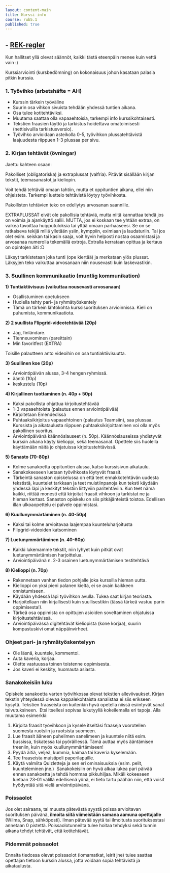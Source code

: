```yaml
---
layout: content-main
title: Kurssi-info
course: rub5.1
published: true
---
```

## - [REK-regler](/media/rub5/REK_regler.pdf)

Kun hallitset yllä olevat säännöt, kaikki tästä eteenpäin menee kuin vettä vain :)

Kurssiarviointi (kursbedömning) on kokonaisuus johon kasataan palasia pitkin kurssia. 

### 1. Työvihko (arbetshäfte = AH)

- Kurssin tärkein työväline
- Suurin osa vihkon sivuista tehdään yhdessä tuntien aikana.
- Osa tulee kotitehtäviksi.
- Muutama saattaa olla vapaaehtoisia, tarkempi info kurssikohtaisesti.
- Tekstien fraasien täyttö ja tarkistus hoidettava omatoimisesti (nettisivuilla tarkistusversio).
- Työvihko arvioidaan asteikolla  0-5, työvihkon plussatehtävistä laajuudesta riippuen 1-3 plussaa per sivu.


### 2. Kirjan tehtävät (övningar)

Jaettu kahteen osaan:

Pakolliset (obligatoriska) ja extraplussat (valfria). Pitävät sisällään kirjan tekstit, teemasanastot,ja  kieliopin.

Voit tehdä tehtäviä omaan tahtiin, mutta et oppituntien aikana, ellei niin ohjeisteta. Tarkempi luettelo tehtävistä löytyy työvihkosta.

Pakollisten tehtävien teko on edellytys arvosanan saannille. 

EXTRAPLUSSAT eivät ole pakollisia tehtäviä, mutta niitä kannattaa tehdä jos on voimia ja ajankäyttö sallii. MUTTA, jos ei koskaan tee yhtään extraa, on vaikea tavoittaa huipputuloksia tai yltää omaan parhaaseesi. Se on se ratkaiseva tekijä millä ylletään ysiin, kymppiin, eximiaan ja laudaturiin. Tai jos olet esim. seiskan tai kasin saaja, voit hyvin helposti nostaa osaamistasi ja arvosanaa numerolla tekemällä extroja. Extralla kerrataan opittua ja kertaus on opintojen äiti :D

Läksyt tarkistetaan joka tunti (ope kiertää) ja merkataan ylös plussat. Läksyjen teko vaikuttaa arvosanaan niin nousevasti kuin laskevastikin.

### 3. Suullinen kommunikaatio (muntlig kommunikation)

**1) Tuntiaktiivisuus (vaikuttaa nousevasti arvosanaan**)

- Osallistuminen opetukseen
- Huolella tehty pari- ja ryhmätyöskentely
- Tämä on tärkein lähtökohta kurssisuorituksen arvioinnissa. Kieli on puhumista, kommunikaatiota.


**2) 2 suullista Flipgrid-videotehtävää (20p)**

- Jag, finländare.
- Tienneuvominen (pareittain)
- Min favoritfest (EXTRA)

Toisille palautteen anto videoihin on osa tuntiaktiivisuutta.

**3) Suullinen koe (20p)**

- Arviointipäivän alussa, 3-4 hengen ryhmissä. 
- ääntö (10p)
- keskustelu (10p)


**4) Kirjallinen tuottaminen (n. 40p + 50p)**

- Kaksi pakollista ohjattua kirjoitustehtävää
- 1-3 vapaaehtoista (palautus ennen arviointipäivää)
- Kirjoitetaan Emendedissä
- Puhtaaksikirjoitus vapaaehtoinen (palautus Teamsiin), saa plussaa. Kurssista ja aikataulusta riippuen puhtaaksikirjoittaminen voi olla myös pakollinen suoritus.
- Arviointipäivänä käännöslauseet (n. 50p). Käännöslauseissa yhdistyvät kurssin aikana käyty kielioppi, sekä teemasanat. Opettele siis huolella käyttämään näitä jo ohjatuissa kirjoitustehtävissä.

**5) Sanasto (70-80p)**

- Kolme sanakoetta oppituntien alussa, katso kurssisivun aikataulu.
- Sanakokeeseen luetaan työvihkosta löytyvät fraasit. 
- Tärkeintä sanaston opiskelussa on että teet ennakkotehtävän uudesta tekstistä, kuuntelet tarkkaan ja teet muistiinpanoja kun teksti käydään yhdessä läpi ja keskityt tekstiin liittyviin paritehtäviin. Kun teet nämä kaikki, riittää monesti että kirjoitat fraasit vihkoon ja tarkistat ne ja hieman kertaat. Sanaston opiskelu on siis pitkäjänteistä toistoa. Edellisen illan ulkoaopettelu ei palvele oppimistasi.

**6) Kuullunymmärtäminen (n. 40-50p)**

- Kaksi tai kolme arvioitavaa laajempaa kuunteluharjoitusta
- Flipgrid-videoiden katsominen


**7) Luetunymmärtäminen (n. 40-60p)**

- Kaikki lukemamme tekstit, niin lyhyet kuin pitkät ovat luetunymmärtämisen harjoittelua.
- Arviointipäivänä n. 2-3 osainen luetunymmärtämisen testitehtävä

**8) Kielioppi (n. 70p)**

- Rakennetaan vanhan tiedon pohjalle joka kurssilla hieman uutta.
- Kielioppi on yksi pieni palanen kieltä, ei se avain kaikkeen onnistumiseen.
- Käydään yhdessä läpi työvihkon avulla. Tukea saat kirjan teoriasta.
- Harjoitellaan niin kirjallisesti kuin suullisestikin (tässä tärkeä vastuu parin oppimisesta!).
- Tärkeä osa oppimista on opittujen asioiden soveltaminen ohjatuissa kirjoitustehtävissä.
- Arviointipäivässä digitehtävät kieliopista (kone korjaa), suurin kompastuskivi omat näppäinvirheet.

### Ohjeet pari- ja ryhmätyöskentelyyn

- Ole läsnä, kuuntele, kommentoi.
- Auta kaveria, korjaa.
- Olette vastuussa toinen toistenne oppimisesta.
- Jos kaveri ei keskity, huomauta asiasta.

### Sanakokeisiin luku

Opiskele sanakoetta varten työvihkossa olevat tekstien alleviivaukset. Kirjan
tekstin yhteydessä olevaa kappalekohtaista sanalistaa ei siis erikseen kysytä. Tekstien
fraaseista on kuitenkin hyvä opetella niissä esiintyvät sanat taivutuksineen.
​
Etsi itsellesi sopivaa lukutyyliä kokeilemalla eri tapoja. Alla muutama esimerkki:
​
1. Kirjoita fraasit työvihkoon ja kysele itseltäsi fraaseja vuorotellen suomesta
ruotsiin ja ruotsista suomeen.
2. Lue fraasit ääneen puhelimen sanelimeen ja kuuntele niitä esim. bussissa,
tiskatessa tai pyöräillessä. Tämä auttaa myös ääntämisen treeniin, kuin myös kuullunymmärtämiseen!
3. Pyydä äitiä, veljeä, kummia, kaimaa tai kaveria kyselemään.
4. Tee fraaseista muistipeli paperilapuille.
5. Käytä valmiita Quizletteja ja sen eri ominaisuuksia (esim. pelit, kuunteleminen jne.)
​
Sanakokeisiin on hyvä alkaa lukea pari päivää ennen sanakoetta ja tehdä hommaa
pikkuhiljaa. Mikäli kokeeseen luetaan 23-01 välillä edellisenä yönä, ei tieto
tartu päähän niin, että voisit hyödyntää sitä vielä arviointipäivänä.
​

### Poissaolot
Jos olet sairaana, tai muusta pätevästä syystä poissa arvioitavan suorituksen päivänä, **ilmoita siitä viimeistään samana aamuna opettajalle** (Wilma, Snap, sähköposti). Ilman pätevää syytä tai ilmoitusta suorituksestasi annetaan 0 pistettä. Poissaolotunneilta tulee hoitaa tehdyksi sekä tunnin aikana tehdyt tehtävät, että kotitehtävät.
​
### Pidemmät poissaolot
Ennalta tiedossa olevat poissaolot (lomamatkat, leirit jne) tulee saattaa opettajan tietoon kurssin alussa, jotta voidaan sopia tehtävistä ja aikataulusta.